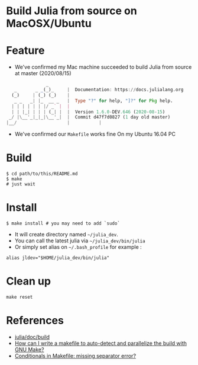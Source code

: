 # Build Julia from source on MacOSX/Ubuntu

# Feature

- We've confirmed my Mac machine succeeded to build Julia from source at master (2020/08/15)

```julia
               _
   _       _ _(_)_     |  Documentation: https://docs.julialang.org
  (_)     | (_) (_)    |
   _ _   _| |_  __ _   |  Type "?" for help, "]?" for Pkg help.
  | | | | | | |/ _` |  |
  | | |_| | | | (_| |  |  Version 1.6.0-DEV.646 (2020-08-15)
 _/ |\__'_|_|_|\__'_|  |  Commit d47f7d0827 (1 day old master)
|__/                   |           |
```

- We've confirmed our `Makefile` works fine On my Ubuntu 16.04 PC

# Build

```
$ cd path/to/this/README.md
$ make
# just wait
```

# Install

```
$ make install # you may need to add `sudo`
```

- It will create directory named `~/julia_dev`.
- You can call the latest julia via `~/julia_dev/bin/julia`
- Or simply set alias on `~/.bash_profile` for example :
```
alias jldev="$HOME/julia_dev/bin/julia"
```

# Clean up

```
make reset
```

# References

- [julia/doc/build](https://github.com/JuliaLang/julia/tree/master/doc/build)
- [How can I write a makefile to auto-detect and parallelize the build with GNU Make?
](https://stackoverflow.com/questions/2527496/how-can-i-write-a-makefile-to-auto-detect-and-parallelize-the-build-with-gnu-mak)
- [Conditionals in Makefile: missing separator error?
](https://stackoverflow.com/questions/16770042/conditionals-in-makefile-missing-separator-error)

